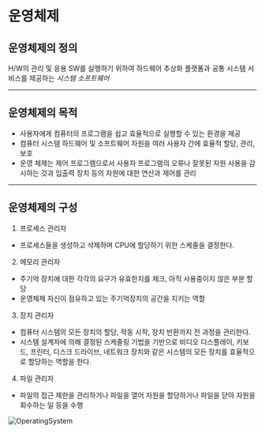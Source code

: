 # 운영체제

## 운영체제의 정의
H/W의 관리 및 응용 SW를 실행하기 위하여 하드웨어 추상화 플랫폼과 공통 시스템 서비스를 제공하는 *시스템 소프트웨어*

***

## 운영체제의 목적
- 사용자에게 컴퓨터의 프로그램을 쉽고 효율적으로 실행할 수 있는 환경을 제공
- 컴퓨터 시스템 하드웨어 및 소프트웨어 자원을 여러 사용자 간에 효율적 할당, 관리, 보호
- 운영 체제는 제어 프로그램으로서 사용자 프로그램의 오류나 잘못된 자원 사용을 감시하는 것과 입출력 장치 등의 자원에 대한 연산과 제어를 관리

***

## 운영체제의 구성

1. 프로세스 관리자
- 프로세스들을 생성하고 삭제하며 CPU에 할당하기 위한 스케줄을 결정한다.

2. 메모리 관리자
- 주기억 장치에 대한 각각의 요구가 유효한지를 체크, 아직 사용중이지 않은 부분 할당
- 운영체제 자신이 점유하고 있는 주기억장치의 공간을 지키는 역할

3. 장치 관리자
- 컴퓨터 시스템의 모든 장치의 할당, 작동 시작, 장치 반환까지 전 과정을 관리한다.
- 시스템 설계자에 의해 결정된 스케줄링 기법을 기반으로 비디오 디스플레이, 키보드, 프린터, 디스크 드라이브, 네트워크 장치와 같은 시스템의 모든 장치를 효율적으로 할당하는 역할을 한다.

4. 파일 관리자
- 파일의 접근 제한을 관리하거나 파일을 열어 자원을 할당하거나 파일을 닫아 자원을 회수하는 일 등을 수행

![OperatingSystem](https://user-images.githubusercontent.com/84111446/133869936-830dce29-c397-4c55-bd8f-c08ef734eb1c.PNG)
